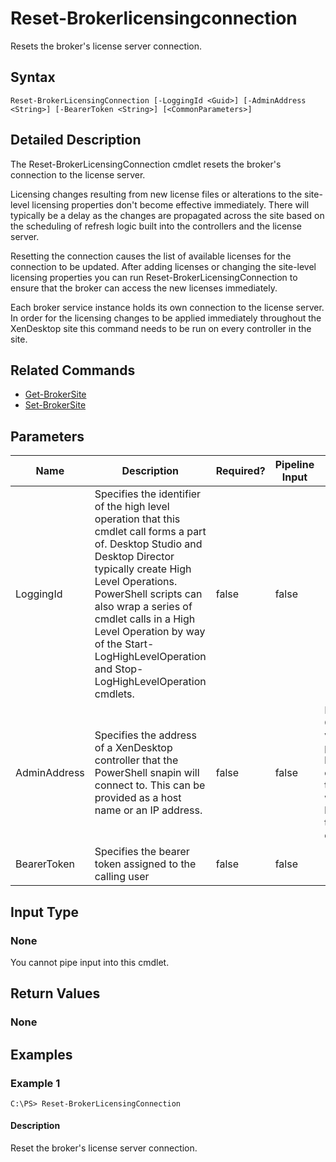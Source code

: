 ﻿
# Reset-Brokerlicensingconnection
Resets the broker's license server connection.
## Syntax
```
Reset-BrokerLicensingConnection [-LoggingId <Guid>] [-AdminAddress <String>] [-BearerToken <String>] [<CommonParameters>]
```
## Detailed Description
The Reset-BrokerLicensingConnection cmdlet resets the broker's connection to the license server.

Licensing changes resulting from new license files or alterations to the site-level licensing properties don't become effective immediately. There will typically be a delay as the changes are propagated across the site based on the scheduling of refresh logic built into the controllers and the license server.

Resetting the connection causes the list of available licenses for the connection to be updated. After adding licenses or changing the site-level licensing properties you can run Reset-BrokerLicensingConnection to ensure that the broker can access the new licenses immediately.

Each broker service instance holds its own connection to the license server. In order for the licensing changes to be applied immediately throughout the XenDesktop site this command needs to be run on every controller in the site.


## Related Commands

* [Get-BrokerSite](./Get-BrokerSite/)
* [Set-BrokerSite](./Set-BrokerSite/)
## Parameters
| Name   | Description | Required? | Pipeline Input | Default Value |
| --- | --- | --- | --- | --- |
| LoggingId | Specifies the identifier of the high level operation that this cmdlet call forms a part of. Desktop Studio and Desktop Director typically create High Level Operations. PowerShell scripts can also wrap a series of cmdlet calls in a High Level Operation by way of the Start-LogHighLevelOperation and Stop-LogHighLevelOperation cmdlets. | false | false |  |
| AdminAddress | Specifies the address of a XenDesktop controller that the PowerShell snapin will connect to. This can be provided as a host name or an IP address. | false | false | Localhost. Once a value is provided by any cmdlet, this value will become the default. |
| BearerToken | Specifies the bearer token assigned to the calling user | false | false |  |

## Input Type

### None
You cannot pipe input into this cmdlet.
## Return Values

### None

## Examples

### Example 1
```
C:\PS> Reset-BrokerLicensingConnection
```
#### Description
Reset the broker's license server connection.
